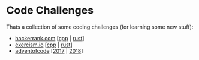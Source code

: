 # Code Challenges
Thats a collection of some coding challenges (for learning some new stuff):
 * [hackerrank.com](https://hackerrank.com) [[cpp](hackerrank/cpp) | [rust](hackerrank/rust)]
 * [exercism.io](https://exercism.io) [[cpp](exercism/cpp) | [rust](exercism/rust)]
 * [adventofcode](https://adventofcode.com) [[2017](adventOfCode/2017) | [2018](adventOfCode/2018)]
